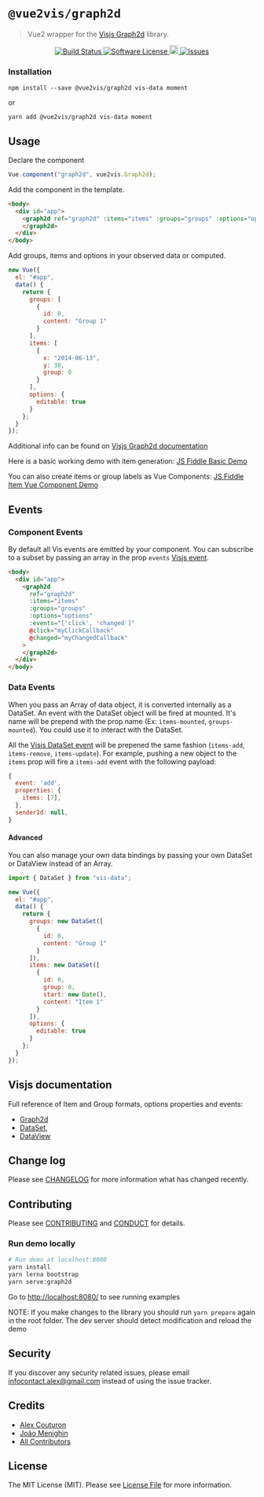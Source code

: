# `@vue2vis/graph2d`

> Vue2 wrapper for the <a href="https://github.com/visjs/vis-graph2d">Visjs Graph2d</a> library.

<p align="center">
  <a href="https://travis-ci.com/alexcode/vue2vis">
    <img src="https://travis-ci.com/alexcode/vue2vis.svg?branch=master" alt="Build Status" />
  </a>
  <a href="LICENSE">
    <img src="https://img.shields.io/badge/license-MIT-brightgreen.svg?" alt="Software License" />
  </a>
  <a href="https://badge.fury.io/js/%40vue2vis%2Fgraph2d">
    <img src="https://badge.fury.io/js/%40vue2vis%2Fgraph2d.svg" alt="npm version" height="18">
  </a>
  <a href="https://github.com/alexcode/vue2vis/issues">
    <img src="https://img.shields.io/github/issues/alexcode/vue2vis.svg?" alt="Issues" />
  </a>
</p>

### Installation

```
npm install --save @vue2vis/graph2d vis-data moment
```

or

```
yarn add @vue2vis/graph2d vis-data moment
```

## Usage

Declare the component

```javascript
Vue.component("graph2d", vue2vis.Graph2d);
```

Add the component in the template.

```html
<body>
  <div id="app">
    <graph2d ref="graph2d" :items="items" :groups="groups" :options="options">
    </graph2d>
  </div>
</body>
```

Add groups, items and options in your observed data or computed.

```javascript
new Vue({
  el: "#app",
  data() {
    return {
      groups: [
        {
          id: 0,
          content: "Group 1"
        }
      ],
      items: [
        {
          x: "2014-06-13",
          y: 30,
          group: 0
        }
      ],
      options: {
        editable: true
      }
    };
  }
});
```

Additional info can be found on [Visjs Graph2d documentation](https://visjs.github.io/vis-timeline/docs/graph2d/)

Here is a basic working demo with item generation:
[JS Fiddle Basic Demo](https://jsfiddle.net/alexkodo/ejdut8fm/)

You can also create items or group labels as Vue Components:
[JS Fiddle Item Vue Component Demo](https://jsfiddle.net/alexkodo/n978c58d/)

## Events

### Component Events

By default all Vis events are emitted by your component. You can subscribe to a subset by passing an array in the prop `events` [Visjs event](https://visjs.github.io/vis-timeline/docs/graph2d/#Events).

```html
<body>
  <div id="app">
    <graph2d
      ref="graph2d"
      :items="items"
      :groups="groups"
      :options="options"
      :events="['click', 'changed']"
      @click="myClickCallback"
      @changed="myChangedCallback"
    >
    </graph2d>
  </div>
</body>
```

### Data Events

When you pass an Array of data object, it is converted internally as a DataSet.
An event with the DataSet object will be fired at mounted. It's name will be prepend with the prop name (Ex: `items-mounted`, `groups-mounted`). You could use it to interact with the DataSet.

All the [Visjs DataSet event](https://visjs.github.io/vis-data/data/dataset.html#Events) will be prepened the same fashion (`items-add`, `items-remove`, `items-update`). For example, pushing a new object to the `items` prop will fire a `items-add` event with the following payload:

```javascript
{
  event: 'add',
  properties: {
    items: [7],
  },
  senderId: null,
}
```

#### Advanced

You can also manage your own data bindings by passing your own DataSet or DataView instead of an Array.

```javascript
import { DataSet } from "vis-data";

new Vue({
  el: "#app",
  data() {
    return {
      groups: new DataSet([
        {
          id: 0,
          content: "Group 1"
        }
      ]),
      items: new DataSet([
        {
          id: 0,
          group: 0,
          start: new Date(),
          content: "Item 1"
        }
      ]),
      options: {
        editable: true
      }
    };
  }
});
```

## Visjs documentation

Full reference of Item and Group formats, options properties and events:

- [Graph2d](https://visjs.github.io/vis-timeline/docs/graph2d)
- [DataSet](https://visjs.github.io/vis-data/data/dataset),
- [DataView](https://visjs.github.io/vis-data/data/dataview)

## Change log

Please see [CHANGELOG](CHANGELOG.md) for more information what has changed recently.

## Contributing

Please see [CONTRIBUTING](CONTRIBUTING.md) and [CONDUCT](CONDUCT.md) for details.

### Run demo locally

```bash
# Run demo at localhost:8080
yarn install
yarn lerna bootstrap
yarn serve:graph2d
```

Go to <http://localhost:8080/> to see running examples

NOTE: If you make changes to the library you should run `yarn prepare` again in the root folder.
The dev server should detect modification and reload the demo

## Security

If you discover any security related issues, please email infocontact.alex@gmail.com instead of using the issue tracker.

## Credits

- [Alex Couturon][link-author]
- [João Menighin](https://github.com/Menighin)
- [All Contributors][link-contributors]

## License

The MIT License (MIT). Please see [License File](LICENSE.md) for more information.

[link-author]: https://github.com/alexcode
[link-contributors]: ../../contributors
